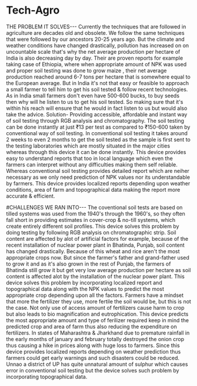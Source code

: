 # Tech-Agro
THE PROBLEM IT SOLVES---
Currently the techniques that are followed in agriculture are decades old and obsolete. We follow the same techniques that were followed by our ancestors 20-25 years ago. But the climate and weather conditions have changed drastically, pollution has increased on on uncountable scale that's why the net average production per hectare of India is also decreasing day by day. Their are proven reports for example taking case of Ethiopia, where when appropriate amount of NPK was used and proper soil testing was done to grow maize , their net average production reached around 6-7 tons per hectare that is somewhere equal to the European average. But in India it's not that easy or feasible to approach a small farmer to tell him to get his soil tested &amp; follow recent technologies. As in India small farmers don't even have 500-600 bucks, to buy seeds then why will he listen to us to get his soil tested. So making sure that it's within his reach will ensure that he would in fact listen to us but would also take the advice. Solution- Providing accessible, affordable and instant way of soil testing through RGB analysis and chromatography. The soil testing can be done instantly at just ₹13 per test as compared to ₹150-600 taken by conventional way of soil testing. In conventional soil testing it takes around 2 weeks to even 2 months to get the soil tested as the sample is first sent to the testing laboratories which are mostly situated in the major cities whereas through this device it can be done instantly. This device provides easy to understand reports that too in local language which even the farmers can interpret without any difficulties making them self reliable. Whereas conventional soil testing provides detailed report which are neiher necessary as we only need prediction of NPK values nor its understandable by farmers. This device provides localized reports depending upon weather conditions, area of farm and topographical data making the report more accurate &amp; efficient.

#CHALLENGES WE RAN INTO---
The coventional soil tests are based on tilled systems was used from the 1940's through the 1960's, so they often fall short in providing estimates in cover-crop &amp; no-till systems, which create entirely different soil profiles. This device solves this problem by doing testing by following RGB analysis on chromatographic strip.  Soil content are affected by alot of artificial factors for example, because of the recent installation of nuclear power plant in Bhatinda, Punjab, soil content has changed drastically. Because of this wheat and rice aren't the most appropriate crops now. But since the farmer's father and grand-father used to grow it and as it's also grown in the rest of Punjab, the farmers of Bhatinda still grow it but get very low average production per hectare as soil content is affected alot by the installation of the nuclear power plant. This device solves this problem by incorporating localized report and topographical data along with the NPK values to predict the most appropriate crop depending upon all the factors.  Farmers have a mindset that more the fertilizer they use, more fertile the soil would be, but this is not the case. Not only use of access amount of fertilizers cause harm to crop but also leads to bio magnification and eutrophication. This device predicts the most appropriate amount and type of ferilizer required keep in mind the predicted crop and area of farm thus also reducing the expenditure on fertilizers.  In states of Maharashtra &amp; Jharkhand due to premature rainfall in the early months of january and february totally destroyed the onion crop thus causing a hike in prices along with huge loss to farmers. Since this device provides localized reports depending on weather prediction thus farmers could get early warnings and such disasters could be reduced.  Unnao a district of UP has quite unnatural amount of sulphur which causes error in conventional soil testing but the device solves such problem by incorporating topographical data.
